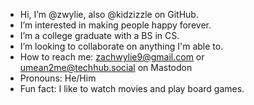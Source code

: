 - Hi, I’m @zwylie, also @kidzizzle on GitHub.
- I’m interested in making people happy forever.
- I’m a college graduate with a BS in CS.
- I’m looking to collaborate on anything I'm able to.
- How to reach me: zachwylie9@gmail.com or [umean2me@techhub.social](https://techhub.social/@umean2me) on Mastodon
- Pronouns: He/Him
- Fun fact: I like to watch movies and play board games.
